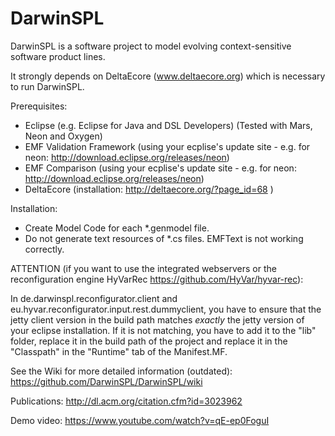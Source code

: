 # DarwinSPL
DarwinSPL is a software project to model evolving context-sensitive software product lines.

It strongly depends on DeltaEcore (www.deltaecore.org) which is necessary to run DarwinSPL.

Prerequisites:
- Eclipse (e.g. Eclipse for Java and DSL Developers) (Tested with Mars, Neon and Oxygen)
- EMF Validation Framework (using your ecplise's update site - e.g. for neon: http://download.eclipse.org/releases/neon)
- EMF Comparison (using your ecplise's update site - e.g. for neon: http://download.eclipse.org/releases/neon)
- DeltaEcore (installation: http://deltaecore.org/?page_id=68 )

Installation:
- Create Model Code for each *.genmodel file.
- Do not generate text resources of *.cs files. EMFText is not working correctly.

ATTENTION (if you want to use the integrated webservers or the reconfiguration engine HyVarRec https://github.com/HyVar/hyvar-rec):

In de.darwinspl.reconfigurator.client and eu.hyvar.reconfigurator.input.rest.dummyclient, you have to ensure that the jetty client version in the build path matches _exactly_ the jetty version of your eclipse installation. If it is not matching, you have to add it to the "lib" folder, replace it in the build path of the project and replace it in the "Classpath" in the "Runtime" tab of the Manifest.MF. 


See the Wiki for more detailed information (outdated):
https://github.com/DarwinSPL/DarwinSPL/wiki

Publications:
http://dl.acm.org/citation.cfm?id=3023962

Demo video:
https://www.youtube.com/watch?v=qE-ep0FoguI
